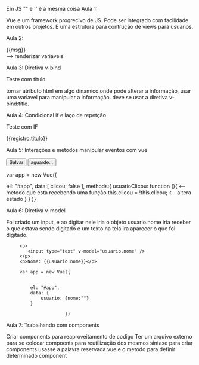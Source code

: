 Em JS "" e '' é a mesma coisa
Aula 1: 

Vue e um framework progrecivo de JS.
Pode ser integrado com facilidade em outros projetos.
E uma estrutura para contrução de views para usuarios.

Aula 2:

<div id="app">{{msg}}</div> --> renderizar variaveis

<script type="text/javascript">

var app = new Vue({
Configurações do objeto
el:"#app", --> atributo do objeto
data:{--> criar vairaveis dentro do objeto
msg:'Iniciando com VUe JS'
}
})

</script>

Aula 3: Diretiva v-bind

<p title="Quando passar o mouse dobre o texto ira aparacer essa mensagem">
Teste com titulo</p>

tornar atributo html em algo dinamico onde pode alterar a informação, usar uma variavel para manipular a informação.
deve se usar a diretiva v-bind:title.
<p v-bind:title="titulo> Teste com titulo"</p>

<script type="text/javascript">

var app = new Vue({
el:#app,
data{--> usado para criar variaveis do objeto
msg:'Iniciando com Vue JS',
titulo:"Teste com V-bind"
}

)}

</script>
Aula 4: Condicional if e laço de repetção

<div id="app">
<p v-if="condição"> Teste com IF</p>
<p v-for="registro<-- *variavel que vai receber os objetos* in registros">{{registro.titulo}}</p>
</div>

<script type="text/javascript">

var app = new Vue({
el:#app,
data:{
msg:"",
titulo:"",
condicao: true
registros: [-- receber um aray
{titulo:'registro1'},-->em cada objeto vou ter um
{titulo:'registro2'},
{titulo:'registro3'},
{titulo:'registro4'},
{titulo:'registro5'}, 
]
}

)}

</script>

Aula 5: Interações e métodos
manipular eventos com vue

<button v-if="!clicou" v-on:click="usuarioClicou">Salvar</button>
<button v-if="clicou" v-on:click="usuarioClicou">aguarde...</button>

var app = new Vue({

ell: "#app",
data:[
clicou: false
],
methods:{
usuarioClicou: function (){  <-- metodo que esta recebendo uma função
   this.clicou = !this.clicou; <-- altera estado 
}
}
)}

Aula 6: Diretiva v-model

Foi criado um input, e ao digitar nele iria o objeto usuario.nome iria receber o que 
estava sendo digitado e um texto na tela ira aparecer o que foi digitado.

         <p>     
            <input type="text" v-model="usuario.nome" />
         </p>
         <p>Nome: {{usuario.nome}}</p>

         var app = new Vue({

           
             el: "#app",
             data: {
                 usuario: {nome:""}
             }
           
                          })
Aula 7: Trabalhando com components

Criar components para reaproveitamento de codigo
Ter um arquivo externo para se colocar compoents para reutilização dos mesmos
sintaxe para criar components
usasse a palavra reservada vue e o metodo para definir determinado component

 <div id="app">
       <gui-titulo></gui-titulo>

   </div>
 <script type="text/javascript">
        
        Vue.component('gui-titulo', {
            template: '<h2>Componente de titulo</h2>'
        });
         var app = new Vue({


             el: "#app"
             

             

                          })

    </script>
